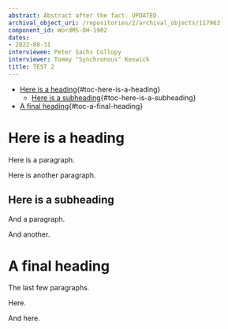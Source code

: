 ```yaml
---
abstract: Abstract after the fact. UPDATED.
archival_object_uri: /repositories/2/archival_objects/117963
component_id: WordMS-OH-1902
dates:
- 2022-08-31
interviewee: Peter Sachs Collopy
interviewer: Tommy "Synchronous" Keswick
title: TEST 2
---
```


-   [Here is a heading](#here-is-a-heading){#toc-here-is-a-heading}
    -   [Here is a
        subheading](#here-is-a-subheading){#toc-here-is-a-subheading}
-   [A final heading](#a-final-heading){#toc-a-final-heading}

# Here is a heading

Here is a paragraph.

Here is another paragraph.

## Here is a subheading

And a paragraph.

And another.

# A final heading

The last few paragraphs.

Here.

And here.
